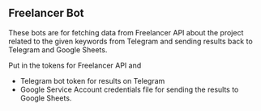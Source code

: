 <h2>Freelancer Bot</h2>

These bots are for fetching data from Freelancer API about the project related to the given keywords from Telegram and sending results back to Telegram and Google Sheets.

Put in the tokens for Freelancer API and 
<ul>
  <li>Telegram bot token for results on Telegram</li>
  <li>Google Service Account credentials file for sending the results to Google Sheets.</li>
</ul>

